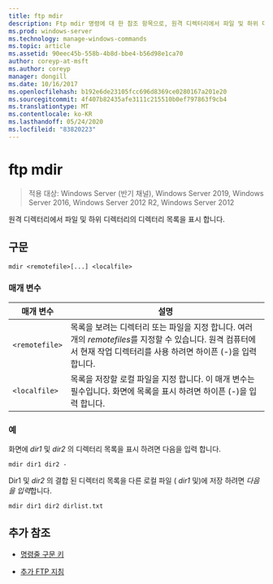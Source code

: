 ```yaml
---
title: ftp mdir
description: Ftp mdir 명령에 대 한 참조 항목으로, 원격 디렉터리에서 파일 및 하위 디렉터리의 디렉터리 목록을 표시 합니다.
ms.prod: windows-server
ms.technology: manage-windows-commands
ms.topic: article
ms.assetid: 90eec45b-558b-4b8d-bbe4-b56d98e1ca70
author: coreyp-at-msft
ms.author: coreyp
manager: dongill
ms.date: 10/16/2017
ms.openlocfilehash: b192e6de23105fcc696d8369ce0280167a201e20
ms.sourcegitcommit: 4f407b82435afe3111c215510b0ef797863f9cb4
ms.translationtype: MT
ms.contentlocale: ko-KR
ms.lasthandoff: 05/24/2020
ms.locfileid: "83820223"
---
```

# <a name="ftp-mdir"></a>ftp mdir

> 적용 대상: Windows Server (반기 채널), Windows Server 2019, Windows Server 2016, Windows Server 2012 R2, Windows Server 2012

원격 디렉터리에서 파일 및 하위 디렉터리의 디렉터리 목록을 표시 합니다.

## <a name="syntax"></a>구문

```
mdir <remotefile>[...] <localfile>
```

### <a name="parameters"></a>매개 변수

| 매개 변수 | 설명 |
| --------- | ----------- |
| `<remotefile>` | 목록을 보려는 디렉터리 또는 파일을 지정 합니다. 여러 개의 *remotefiles*를 지정할 수 있습니다. 원격 컴퓨터에서 현재 작업 디렉터리를 사용 하려면 하이픈 (-)을 입력 합니다. |
| `<localfile>` | 목록을 저장할 로컬 파일을 지정 합니다. 이 매개 변수는 필수입니다. 화면에 목록을 표시 하려면 하이픈 (-)을 입력 합니다. |

### <a name="examples"></a>예

화면에 *dir1* 및 *dir2* 의 디렉터리 목록을 표시 하려면 다음을 입력 합니다.

```
mdir dir1 dir2 -
```

Dir1 및 *dir2* 의 결합 된 디렉터리 목록을 다른 로컬 파일 ( *dir1* 및)에 저장 하려면 *다음을 입력*합니다.

```
mdir dir1 dir2 dirlist.txt
```

## <a name="additional-references"></a>추가 참조

- [명령줄 구문 키](command-line-syntax-key.md)

- [추가 FTP 지침](https://docs.microsoft.com/previous-versions/orphan-topics/ws.10/cc756013(v=ws.10))
